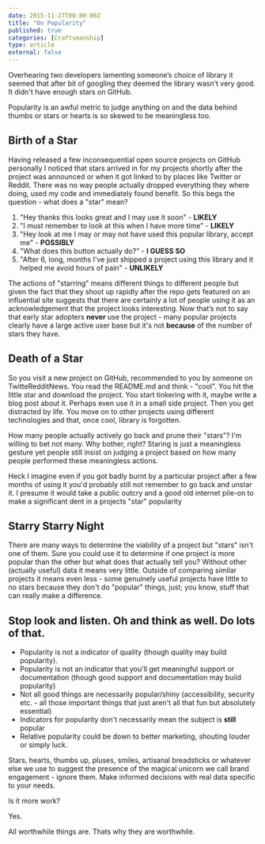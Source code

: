 ---date: 2015-11-27T00:00:00Ztitle: "On Popularity"published: truecategories: [Craftsmanship]type: articleexternal: false---Overhearing two developers lamenting someone’s choice of library it seemed that after bit of googling they deemed the library wasn't very good.  It didn't have enough stars on GitHub.  

Popularity is an awful metric to judge anything on and the data behind thumbs or stars or hearts is so skewed to be meaningless too.## Birth of a StarHaving released a few inconsequential open source projects on GitHub personally I noticed that stars arrived in for my projects shortly after the project was announced or when it got linked to by places like Twitter or Reddit.  There was no way people actually dropped everything they where doing, used my code and immediately found benefit.  So this begs the question - what does a "star" mean?1. "Hey thanks this looks great and I may use it soon" - __LIKELY__2. "I must remember to look at this when I have more time" - __LIKELY__3. "Hey look at me I may or may not have used this popular library, accept me" - __POSSIBLY__4. "What does this button actually do?" - __I GUESS SO__ 5. "After 6, long, months I've just shipped a project using this library and it helped me avoid hours of pain" - __UNLIKELY__The actions of "starring" means different things to different people but given the fact that they shoot up rapidly after the repo gets featured on an influential site suggests that there are certainly a lot of people using it as an acknowledgement that the project looks interesting.  Now that’s not to say that early star adopters __never__ use the project - many popular projects clearly have a large active user base but it's not __because__ of the number of stars they have.## Death of a StarSo you visit a new project on GitHub, recommended to you by someone on TwitteRedditNews.  You read the README.md and think - "cool".  You hit the little star and download the project.  You start tinkering with it, maybe write a blog post about it.  Perhaps even use it in a small side project.  Then you get distracted by life.  You move on to other projects using different technologies and that, once cool, library is forgotten.How many people actually actively go back and prune their "stars"?  I'm willing to bet not many.  Why bother, right?  Staring is just a meaningless gesture yet people still insist on judging a project based on how many people performed these meaningless actions. Heck I imagine even if you got badly burnt by a particular project after a few months of using it you'd probably still not remember to go back and unstar it.  I presume it would take a public outcry and a good old internet pile-on to make a significant dent in a projects "star" popularity## Starry Starry NightThere are many ways to determine the viability of a project but "stars" isn't one of them.  Sure you could use it to determine if one project is more popular than the other but what does that actually tell you?  Without other (actually useful) data it means very little.  Outside of comparing similar projects it means even less - some genuinely useful projects have little to no stars because they don't do "popular" things, just; you know, stuff that can really make a difference.

## Stop look and listen. Oh and think as well. Do lots of that.
- Popularity is not a indicator of quality (though quality may build popularity).- Popularity is not an indicator that you'll get meaningful support or documentation (though good support and documentation may build popularity)- Not all good things are necessarily popular/shiny (accessibility, security etc. - all those important things that just aren't all that fun but absolutely essential)- Indicators for popularity don't necessarily mean the subject is __still__ popular- Relative popularity could be down to better marketing, shouting louder or simply luck.Stars, hearts, thumbs up, pluses, smiles, artisanal breadsticks or whatever else we use to suggest the presence of the magical unicorn we call brand engagement - ignore them. Make informed decisions with real data specific to your needs. 

Is it more work?

Yes.

All worthwhile things are.  Thats why they are worthwhile.
